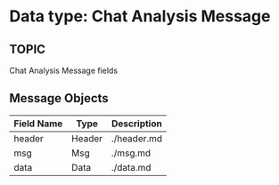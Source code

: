 # Data type: Chat Analysis Message


## TOPIC

Chat Analysis Message fields

## Message Objects

| Field Name | Type | Description
| --- | --- | --- |
| header | Header | ./header.md
| msg | Msg | ./msg.md
| data| Data | ./data.md



